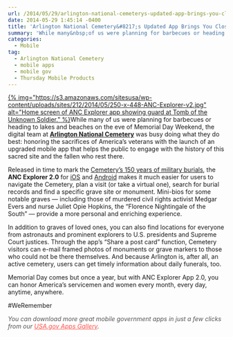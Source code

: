 ```yaml
---
url: /2014/05/29/arlington-national-cemeterys-updated-app-brings-you-closer-to-nations-fallen-veterans/
date: 2014-05-29 1:45:14 -0400
title: 'Arlington National Cemetery&#8217;s Updated App Brings You Closer to Nation&#8217;s Fallen Veterans'
summary: 'While many&nbsp;of us were planning for barbecues or heading to lakes and beaches on the eve of Memorial Day Weekend, &nbsp;the digital team at Arlington National Cemetery was&nbsp;busy doing what they do best: &nbsp;honoring the sacrifices of America&#8217;s veterans'
categories:
  - Mobile
tag:
  - Arlington National Cemetery
  - mobile apps
  - mobile gov
  - Thursday Mobile Products
---
```


[{% img="https://s3.amazonaws.com/sitesusa/wp-content/uploads/sites/212/2014/05/250-x-448-ANC-Explorer-v2.jpg" alt="Home screen of ANC Explorer app showing guard at Tomb of the Unknown Soldier." %}](https://s3.amazonaws.com/sitesusa/wp-content/uploads/sites/212/2014/05/250-x-448-ANC-Explorer-v2.jpg)While many of us were planning for barbecues or heading to lakes and beaches on the eve of Memorial Day Weekend,  the digital team at [**Arlington National Cemetery**](http://www.arlingtoncemetery.mil/Default.aspx) was busy doing what they do best:  honoring the sacrifices of America&#8217;s veterans with the launch of an upgraded mobile app that helps the public to engage with the history of this sacred site and the fallen who rest there.

Released in time to mark the [Cemetery&#8217;s 150 years of military burials](http://www.arlingtoncemetery.mil/History/Default.aspx), the **ANC Explorer 2.0** for [iOS](https://itunes.apple.com/us/app/anc-explorer/id562937243?mt=8) and [Android](https://play.google.com/store/apps/details?id=mil.anc.mobile.android.ext) makes it much easier for users to navigate the Cemetery, plan a visit (or take a virtual one),  search for burial records and find a specific grave site or monument.  Mini-bios for some notable graves — including those of murdered civil rights activist Medgar Evers and nurse Juliet Opie Hopkins, the &#8220;Florence Nightingale of the South&#8221; — provide a more personal and enriching experience.

In addition to graves of loved ones, you can also find locations for everyone from astronauts and prominent explorers to U.S. presidents and Supreme Court justices. Through the app&#8217;s &#8220;Share a post card&#8221; function, Cemetery visitors can e-mail framed photos of monuments or grave markers to those who could not be there themselves. And because Arlington is, after all, an active cemetery, users can get timely information about daily funerals, too.

Memorial Day comes but once a year, but with ANC Explorer App 2.0, you can honor America&#8217;s servicemen and women every month, every day, anytime, anywhere.

#WeRemember

<em style="color: #555555"> You can download more great mobile government apps in just a few clicks from our <a style="color: #ff5049" href="http://apps.usa.gov/">USA.gov Apps Gallery</a>.</em>